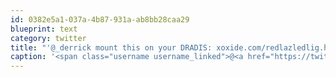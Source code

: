 ```yaml
---
id: 0382e5a1-037a-4b87-931a-ab8bb28caa29
blueprint: text
category: twitter
title: "'@_derrick mount this on your DRADIS: xoxide.com/redlazledlig.h…"
caption: '<span class="username username_linked">@<a href="https://twitter.com/_derrick" title="Derrick Pelletier">_derrick</a></span> mount this on your DRADIS: <a href="http://www.xoxide.com/redlazledlig.html" title="http://www.xoxide.com/redlazledlig.html" class="link link_untco">xoxide.com/redlazledlig.h…</a>'
---
```

